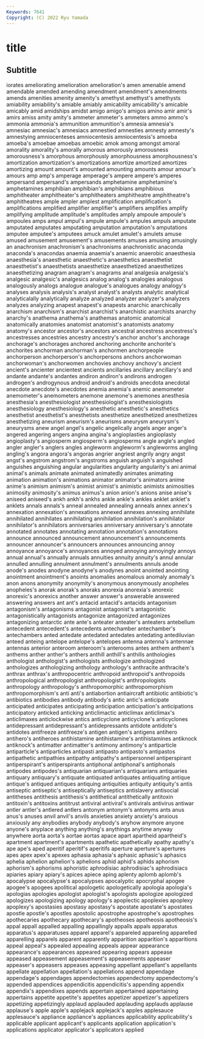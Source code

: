 ```yaml
---
Keywords: 7641
Copyright: (C) 2022 Ryu Yamada
---
```



# title

## Subtitle
iorates ameliorating amelioration
amelioration's amen amenable amend amendable amended amending amendment amendment's amendments
amends amenities amenity amenity's amethyst amethyst's amethysts amiability amiability's amiable
amiably amicability amicability's amicable amicably amid amidships amidst amigo amigo's
amigos amino amir amir's amirs amiss amity amity's ammeter ammeter's
ammeters ammo ammo's ammonia ammonia's ammunition ammunition's amnesia amnesia's amnesiac
amnesiac's amnesiacs amnestied amnesties amnesty amnesty's amnestying amniocenteses amniocentesis amniocentesis's
amoeba amoeba's amoebae amoebas amoebic amok among amongst amoral amorality
amorality's amorally amorous amorously amorousness amorousness's amorphous amorphously amorphousness amorphousness's
amortization amortization's amortizations amortize amortized amortizes amortizing amount amount's amounted
amounting amounts amour amour's amours amp amp's amperage amperage's ampere
ampere's amperes ampersand ampersand's ampersands amphetamine amphetamine's amphetamines amphibian amphibian's
amphibians amphibious amphitheater amphitheater's amphitheaters amphitheatre amphitheatre's amphitheatres ample ampler
amplest amplification amplification's amplifications amplified amplifier amplifier's amplifiers amplifies amplify
amplifying amplitude amplitude's amplitudes amply ampoule ampoule's ampoules amps ampul
ampul's ampule ampule's ampules ampuls amputate amputated amputates amputating amputation
amputation's amputations amputee amputee's amputees amuck amulet amulet's amulets amuse
amused amusement amusement's amusements amuses amusing amusingly an anachronism anachronism's
anachronisms anachronistic anaconda anaconda's anacondas anaemia anaemia's anaemic anaerobic anaesthesia
anaesthesia's anaesthetic anaesthetic's anaesthetics anaesthetist anaesthetist's anaesthetists anaesthetize anaesthetized anaesthetizes
anaesthetizing anagram anagram's anagrams anal analgesia analgesia's analgesic analgesic's analgesics
analog analog's analogies analogous analogously analogs analogue analogue's analogues analogy
analogy's analyses analysis analysis's analyst analyst's analysts analytic analytical analyticalally
analytically analyze analyzed analyzer analyzer's analyzers analyzes analyzing anapest anapest's
anapests anarchic anarchically anarchism anarchism's anarchist anarchist's anarchistic anarchists anarchy
anarchy's anathema anathema's anathemas anatomic anatomical anatomically anatomies anatomist anatomist's
anatomists anatomy anatomy's ancestor ancestor's ancestors ancestral ancestress ancestress's ancestresses
ancestries ancestry ancestry's anchor anchor's anchorage anchorage's anchorages anchored anchoring
anchorite anchorite's anchorites anchorman anchorman's anchormen anchorpeople anchorperson anchorperson's anchorpersons
anchors anchorwoman anchorwoman's anchorwomen anchovies anchovy anchovy's ancient ancient's ancienter
ancientest ancients ancillaries ancillary ancillary's and andante andante's andantes andiron
andiron's andirons androgen androgen's androgynous android android's androids anecdota anecdotal
anecdote anecdote's anecdotes anemia anemia's anemic anemometer anemometer's anemometers anemone
anemone's anemones anesthesia anesthesia's anesthesiologist anesthesiologist's anesthesiologists anesthesiology anesthesiology's anesthetic
anesthetic's anesthetics anesthetist anesthetist's anesthetists anesthetize anesthetized anesthetizes anesthetizing aneurism
aneurism's aneurisms aneurysm aneurysm's aneurysms anew angel angel's angelic angelically
angels anger anger's angered angering angers angina angina's angioplasties angioplasty
angioplasty's angiosperm angiosperm's angiosperms angle angle's angled angler angler's anglers
angles angleworm angleworm's angleworms angling angling's angora angora's angoras angrier
angriest angrily angry angst angst's angstrom angstrom's angstroms anguish anguish's
anguished anguishes anguishing angular angularities angularity angularity's ani animal animal's
animals animate animated animatedly animates animating animation animation's animations animator
animator's animators anime anime's animism animism's animist animist's animistic animists
animosities animosity animosity's animus animus's anion anion's anions anise anise's
aniseed aniseed's ankh ankh's ankhs ankle ankle's ankles anklet anklet's
anklets annals annals's anneal annealed annealing anneals annex annex's annexation
annexation's annexations annexed annexes annexing annihilate annihilated annihilates annihilating annihilation
annihilation's annihilator annihilator's annihilators anniversaries anniversary anniversary's annotate annotated annotates
annotating annotation annotation's annotations announce announced announcement announcement's announcements announcer
announcer's announcers announces announcing annoy annoyance annoyance's annoyances annoyed annoying
annoyingly annoys annual annual's annually annuals annuities annuity annuity's annul
annular annulled annulling annulment annulment's annulments annuls anode anode's anodes
anodyne anodyne's anodynes anoint anointed anointing anointment anointment's anoints anomalies
anomalous anomaly anomaly's anon anons anonymity anonymity's anonymous anonymously anopheles
anopheles's anorak anorak's anoraks anorexia anorexia's anorexic anorexic's anorexics another
answer answer's answerable answered answering answers ant ant's antacid antacid's
antacids antagonism antagonism's antagonisms antagonist antagonist's antagonistic antagonistically antagonists antagonize
antagonized antagonizes antagonizing antarctic ante ante's anteater anteater's anteaters antebellum
antecedent antecedent's antecedents antechamber antechamber's antechambers anted antedate antedated antedates
antedating antediluvian anteed anteing antelope antelope's antelopes antenna antenna's antennae
antennas anterior anteroom anteroom's anterooms antes anthem anthem's anthems anther
anther's anthers anthill anthill's anthills anthologies anthologist anthologist's anthologists anthologize
anthologized anthologizes anthologizing anthology anthology's anthracite anthracite's anthrax anthrax's anthropocentric
anthropoid anthropoid's anthropoids anthropological anthropologist anthropologist's anthropologists anthropology anthropology's anthropomorphic
anthropomorphism anthropomorphism's anti anti's antiabortion antiaircraft antibiotic antibiotic's antibiotics antibodies
antibody antibody's antic antic's anticipate anticipated anticipates anticipating anticipation anticipation's
anticipations anticipatory anticked anticking anticlimactic anticlimax anticlimax's anticlimaxes anticlockwise antics
anticyclone anticyclone's anticyclones antidepressant antidepressant's antidepressants antidote antidote's antidotes antifreeze
antifreeze's antigen antigen's antigens antihero antihero's antiheroes antihistamine antihistamine's antihistamines
antiknock antiknock's antimatter antimatter's antimony antimony's antiparticle antiparticle's antiparticles antipasti
antipasto antipasto's antipastos antipathetic antipathies antipathy antipathy's antipersonnel antiperspirant antiperspirant's
antiperspirants antiphonal antiphonal's antiphonals antipodes antipodes's antiquarian antiquarian's antiquarians antiquaries
antiquary antiquary's antiquate antiquated antiquates antiquating antique antique's antiqued antiques
antiquing antiquities antiquity antiquity's antis antiseptic antiseptic's antiseptically antiseptics antislavery
antisocial antitheses antithesis antithesis's antithetical antithetically antitoxin antitoxin's antitoxins antitrust
antiviral antiviral's antivirals antivirus antiwar antler antler's antlered antlers antonym
antonym's antonyms ants anus anus's anuses anvil anvil's anvils anxieties
anxiety anxiety's anxious anxiously any anybodies anybody anybody's anyhow anymore
anyone anyone's anyplace anything anything's anythings anytime anyway anywhere aorta
aorta's aortae aortas apace apart apartheid apartheid's apartment apartment's apartments
apathetic apathetically apathy apathy's ape ape's aped aperitif aperitif's aperitifs
aperture aperture's apertures apes apex apex's apexes aphasia aphasia's aphasic
aphasic's aphasics aphelia aphelion aphelion's aphelions aphid aphid's aphids aphorism
aphorism's aphorisms aphoristic aphrodisiac aphrodisiac's aphrodisiacs apiaries apiary apiary's apices
apiece aping aplenty aplomb aplomb's apocalypse apocalypse's apocalypses apocalyptic apocryphal
apogee apogee's apogees apolitical apologetic apologetically apologia apologia's apologias apologies
apologist apologist's apologists apologize apologized apologizes apologizing apology apology's apoplectic
apoplexies apoplexy apoplexy's apostasies apostasy apostasy's apostate apostate's apostates apostle
apostle's apostles apostolic apostrophe apostrophe's apostrophes apothecaries apothecary apothecary's apotheoses
apotheosis apotheosis's appal appall appalled appalling appallingly appalls appals apparatus
apparatus's apparatuses apparel apparel's appareled appareling apparelled apparelling apparels apparent
apparently apparition apparition's apparitions appeal appeal's appealed appealing appeals appear
appearance appearance's appearances appeared appearing appears appease appeased appeasement appeasement's
appeasements appeaser appeaser's appeasers appeases appeasing appellant appellant's appellants appellate
appellation appellation's appellations append appendage appendage's appendages appendectomies appendectomy appendectomy's
appended appendices appendicitis appendicitis's appending appendix appendix's appendixes appends appertain
appertained appertaining appertains appetite appetite's appetites appetizer appetizer's appetizers appetizing
appetizingly applaud applauded applauding applauds applause applause's apple apple's applejack
applejack's apples applesauce applesauce's appliance appliance's appliances applicability applicability's applicable
applicant applicant's applicants application application's applications applicator applicator's applicators applied
